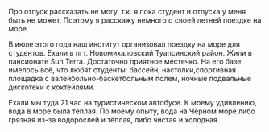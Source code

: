 Про отпуск рассказать не могу, т.к. я пока студент и отпуска у меня быть не может.
Поэтому я расскажу немного о своей летней поездке на море.

В июле этого года наш институт организовал поездку на море для студентов. 
Ехали в пгт. Новомихаловский Туапсинский район. 
Жили в пансионате Sun Terra. Достаточно приятное местечко.
На его базе имелось всё, что любят студенты: бассейн, настолки,спортивная площадка с валейбольно-баскетбольным полем, ночные подвальные дискотеки с коктейлями.

Ехали мы туда 21 час на туристическом автобусе.
К моему удивлению, вода в море была тёплая.
По моему опыту, вода на Чёрном море либо грязная из-за водорослей
и тёплая, либо чистая и холодная.